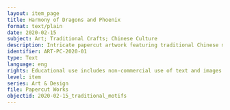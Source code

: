 ```yaml
---
layout: item_page
title: Harmony of Dragons and Phoenix
format: text/plain
date: 2020-02-15
subject: Art; Traditional Crafts; Chinese Culture
description: Intricate papercut artwork featuring traditional Chinese motifs of dragons and phoenix
identifier: ART-PC-2020-01
type: Text
language: eng
rights: Educational use includes non-commercial use of text and images in materials for teaching and research purposes. Digital reproduction rights granted by Cheuk Kit (Philip) Chung. For other uses beyond free use please contact Cheuk Kit (Philip) Chung via ookkchung8@gmail.com.
level: item
series: Art & Design
file: Papercut Works
objectid: 2020-02-15_traditional_motifs
---
```

